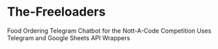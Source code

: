 # The-Freeloaders
Food Ordering Telegram Chatbot for the Nott-A-Code Competition
Uses Telegram and Google Sheets API Wrappers
